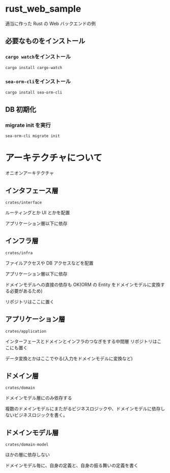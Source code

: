 # rust_web_sample

適当に作った Rust の Web バックエンドの例

## 必要なものをインストール

### `cargo watch`をインストール

```bash
cargo install cargo-watch
```

### `sea-orm-cli`をインストール

```bash
cargo install sea-orm-cli
```

## DB 初期化

### migrate init を実行

```bash
sea-orm-cli migrate init
```

# アーキテクチャについて

オニオンアーキテクチャ

## インタフェース層

`crates/interface`

ルーティングとか UI とかを配置

アプリケーション層以下に依存

## インフラ層

`crates/infra`

ファイルアクセスや DB アクセスなどを配置

アプリケーション層以下に依存

ドメインモデルへの直接の依存も OK(ORM の Entity をドメインモデルに変換する必要があるため)

リポジトリはここに置く

## アプリケーション層

`crates/application`

インターフェースとドメインとインフラのつなぎをする中間層
リポジトリはここにも置く

データ変換とかはここでやる(入力をドメインモデルに変換など)

## ドメイン層

`crates/domain`

ドメインモデル層にのみ依存する

複数のドメインモデルにまたがるビジネスロジックや、ドメインモデルに依存しないビジネスロジックを書く。

## ドメインモデル層

`crates/domain-model`

ほかの層に依存しない

ドメインモデル毎に、自身の定義と、自身の振る舞いの定義を書く
